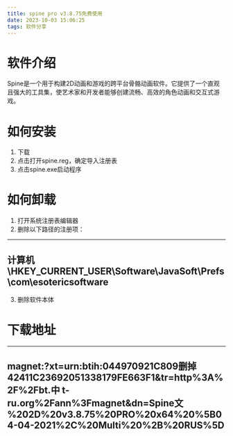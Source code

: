 ```yaml
---
title: spine pro v3.8.75免费使用
date: 2023-10-03 15:06:25
tags: 软件分享
---
```

# 软件介绍
Spine是一个用于构建2D动画和游戏的跨平台骨骼动画软件。它提供了一个直观且强大的工具集，使艺术家和开发者能够创建流畅、高效的角色动画和交互式游戏。

# 如何安装
1. 下载
2. 点击打开spine.reg，确定导入注册表
3. 点击spine.exe启动程序

# 如何卸载
1. 打开系统注册表编辑器
2. 删除以下路径的注册项：
  ---
  计算机\HKEY_CURRENT_USER\Software\JavaSoft\Prefs\com\esotericsoftware
  ---
3. 删除软件本体

# 下载地址
---
magnet:?xt=urn:btih:044970921C809删掉
42411C23692051338179FE663F1&tr=http%3A%2F%2Fbt.中
t-ru.org%2Fann%3Fmagnet&dn=Spine文
%202D%20v3.8.75%20PRO%20x64%20%5B04-04-2021%2C%20Multi%20%2B%20RUS%5D
---
